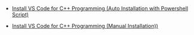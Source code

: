 
- [Install VS Code for C++ Programming (Auto Installation with Powershell Script)](https://jumail-utm.github.io/codelabs/pt2-codelabs/codelab-vscode-cpp-install-auto)

- [Install VS Code for C++ Programming (Manual Installation))](https://jumail-utm.github.io/codelabs/pt2-codelabs/codelab-vscode-cpp-install-manual)
